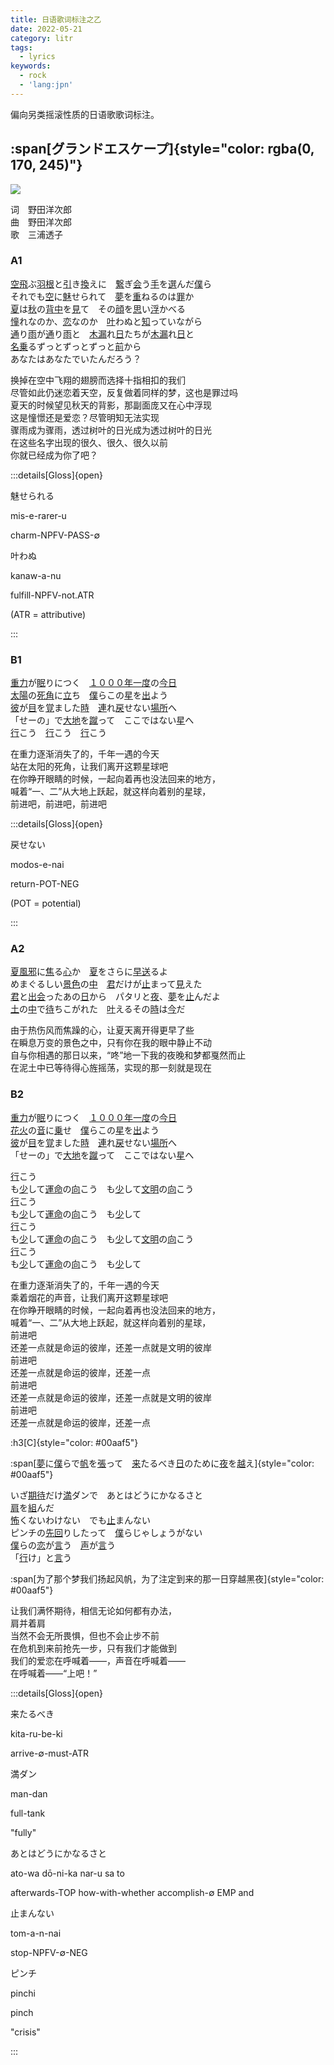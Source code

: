 ```yaml
---
title: 日语歌词标注之乙
date: 2022-05-21
category: litr
tags:
  - lyrics
keywords:
  - rock
  - 'lang:jpn'
---
```


偏向另类摇滚性质的日语歌歌词标注。

<!-- more -->

## :span[グランドエスケープ]{style="color: rgba(0, 170, 245)"}

<img src="https://www.tenkinoko.com/assets/images/top/v.jpg">

词　野田洋次郎  
曲　野田洋次郎  
歌　三浦透子

### A1

[空飛](-そらと)ぶ[羽根](-はね)と[引](-ひ)き[換](-か)えに　[繋](-つな)ぎ[会](-あ)う[手](-て)を[選](-えら)んだ[僕](-ぼく)ら  
それでも[空](-そら)に[魅](-み)せられて　[夢](-ゆめ)を[重](-かさ)ねるのは[罪](-つみ)か  
[夏](-なつ)は[秋](-あき)の[背中](-せなか)を[見](-み)て　その[顔](-かお)を[思](-おも)い[浮](-う)かべる  
[憧](-あこが)れなのか、[恋](-こい)なのか　[叶](-かな)わぬと[知](-し)っていながら  
[通](-とお)り[雨](-あめ)が[通](-とお)り[雨](-あめ)と　[木漏](-こも)れ[日](-び)たちが[木漏](-こも)れ[日](-び)と  
[名乗](-なの)るずっとずっとずっと[前](-まえ)から  
あなたはあなたでいたんだろう？

换掉在空中飞翔的翅膀而选择十指相扣的我们  
尽管如此仍迷恋着天空，反复做着同样的梦，这也是罪过吗  
夏天的时候望见秋天的背影，那副面庞又在心中浮现  
这是憧憬还是爱恋？尽管明知无法实现  
骤雨成为骤雨，透过树叶的日光成为透过树叶的日光  
在这些名字出现的很久、很久、很久以前  
你就已经成为你了吧？

:::details[Gloss]{open}
<component is="leipzig-glossing">
  <p lang="ja">魅せられる</p>
  <p align>mis-e-rarer-u</p>
  <p align gloss>charm-NPFV-PASS-∅</p>
</component>

<component is="leipzig-glossing">
  <p lang="ja">叶わぬ</p>
  <p align>kanaw-a-nu</p>
  <p align gloss>fulfill-NPFV-not.ATR</p>
  <p>(ATR = attributive)</p>
</component>

:::

### B1

[重力](-じゅうりょく)が[眠](-ねむ)りにつく　[１０００年](-せんねん)[一度](-いちど)の[今日](-きょう)  
[太陽](-たいよう)の[死角](-しかく)に[立](-た)ち　[僕](-ぼく)らこの[星](-ほし)を[出](-で)よう  
[彼](-かれ)が[目](-め)を[覚](-さ)ました[時](-とき)　[連](-つ)れ[戻](-もど)せない[場所](-ばしょ)へ  
「せーの」で[大地](-だいち)を[蹴](-け)って　ここではない[星](-ほし)へ  
[行](-い)こう　[行](-い)こう　[行](-い)こう

在重力逐渐消失了的，千年一遇的今天  
站在太阳的死角，让我们离开这颗星球吧  
在你睁开眼睛的时候，一起向着再也没法回来的地方，  
喊着“一、二”从大地上跃起，就这样向着别的星球，  
前进吧，前进吧，前进吧

:::details[Gloss]{open}
<component is="leipzig-glossing">
  <p lang="ja">戻せない</p>
  <p align>modos-e-nai</p>
  <p align gloss>return-POT-NEG</p>
  <p>(POT = potential)</p>
</component>

:::

### A2

[夏風邪](-なつかぜ)に[焦](-あせ)る[心](-こころ)か　[夏](-なつ)をさらに[早送](-はやおく)るよ  
めまぐるしい[景色](-けしき)の[中](-なか)　[君](-きみ)だけが[止](-と)まって[見](-み)えた  
[君](-きみ)と[出会](-であ)ったあの[日](-ひ)から　パタリと[夜](-よる)、[夢](-ゆめ)を[止](-や)んだよ  
[土](-つち)の[中](-なか)で[待](-ま)ちこがれた　[叶](-かな)えるその[時](-とき)は[今](-いま)だ

由于热伤风而焦躁的心，让夏天离开得更早了些  
在瞬息万变的景色之中，只有你在我的眼中静止不动  
自与你相遇的那日以来，“咚”地一下我的夜晚和梦都戛然而止  
在泥土中已等待得心旌摇荡，实现的那一刻就是现在

### B2

[重力](-じゅうりょく)が[眠](-ねむ)りにつく　[１０００年](-せんねん)[一度](-いちど)の[今日](-きょう)  
[花火](-はなび)の[音](-おと)に[乗](-の)せ　[僕](-ぼく)らこの[星](-ほし)を[出](-で)よう  
[彼](-かれ)が[目](-め)を[覚](-さ)ました[時](-とき)　[連](-つ)れ[戻](-もど)せない[場所](-ばしょ)へ  
「せーの」で[大地](-だいち)を[蹴](-け)って　ここではない[星](-ほし)へ  

[行](-い)こう  
も[少](-すこ)して[運命](-うんめい)の[向](-む)こう　も[少](-すこ)して[文明](-ぶんめい)の[向](-む)こう  
[行](-い)こう  
も[少](-すこ)して[運命](-うんめい)の[向](-む)こう　も[少](-すこ)して  
[行](-い)こう  
も[少](-すこ)して[運命](-うんめい)の[向](-む)こう　も[少](-すこ)して[文明](-ぶんめい)の[向](-む)こう   
[行](-い)こう  
も[少](-すこ)して[運命](-うんめい)の[向](-む)こう　も[少](-すこ)して  

在重力逐渐消失了的，千年一遇的今天  
乘着烟花的声音，让我们离开这颗星球吧  
在你睁开眼睛的时候，一起向着再也没法回来的地方，  
喊着“一、二”从大地上跃起，就这样向着别的星球，  
前进吧  
还差一点就是命运的彼岸，还差一点就是文明的彼岸  
前进吧  
还差一点就是命运的彼岸，还差一点  
前进吧  
还差一点就是命运的彼岸，还差一点就是文明的彼岸  
前进吧  
还差一点就是命运的彼岸，还差一点

:h3[C]{style="color: #00aaf5"}

:span[[夢](-ゆめ)に[僕](-ぼく)らで[帆](-ほ)を[張](-は)って　[来](-き)たるべき[日](-ひ)のために[夜](-よる)を[越](-こ)え]{style="color: #00aaf5"}

いざ[期待](-きたい)だけ[満](-まん)ダンで　あとはどうにかなるさと  
[肩](-かた)を[組](-く)んだ  
[怖](-こわ)くないわけない　でも[止](-と)まんない  
ピンチの[先回](-さきまわ)りしたって　[僕](-ぼく)らじゃしょうがない  
[僕](-ぼく)らの[恋](-こい)が[言](-い)う　[声](-こえ)が[言](-い)う  
「[行](-い)け」と[言](-い)う


:span[为了那个梦我们扬起风帆，为了注定到来的那一日穿越黑夜]{style="color: #00aaf5"}

让我们满怀期待，相信无论如何都有办法，  
肩并着肩  
当然不会无所畏惧，但也不会止步不前  
在危机到来前抢先一步，只有我们才能做到  
我们的爱恋在呼喊着——，声音在呼喊着——  
在呼喊着——“上吧！”

:::details[Gloss]{open}
<component is="leipzig-glossing">
  <p lang="ja">来たるべき</p>
  <p align>kita-ru-be-ki</p>
  <p align gloss>arrive-∅-must-ATR</p>
</component>

<component is="leipzig-glossing">
  <p lang="ja">満ダン</p>
  <p align>man-dan</p>
  <p align gloss>full-tank</p>
  <p>&quot;fully&quot;</p>
</component>


<component is="leipzig-glossing">
  <p lang="ja">あとはどうにかなるさと </p>
  <p align>ato-wa dō-ni-ka nar-u sa to</p>
  <p align gloss>afterwards-TOP how-with-whether accomplish-∅ EMP and </p>
</component>
<component is="leipzig-glossing">
  <p lang="ja">止まんない </p>
  <p align>tom-a-n-nai</p>
  <p align gloss>stop-NPFV-∅-NEG </p>
</component>

<component is="leipzig-glossing">
  <p lang="ja">ピンチ</p>
  <p align>pinchi</p>
  <p align gloss>pinch</p>
  <p>&quot;crisis&quot;</p>
</component>

:::
